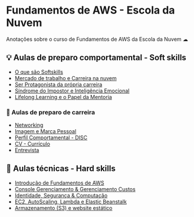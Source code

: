 # Fundamentos de AWS - Escola da Nuvem

Anotações sobre o curso de Fundamentos de AWS da Escola da Nuvem ☁

## 💡 Aulas de preparo comportamental - Soft skills

- [O que são Softskills](./soft-skills/aula00.md)
- [Mercado de trabalho e Carreira na nuvem](./soft-skills/aula01.md)
- [Ser Protagonista da própria carreira](./soft-skills/aula02.md)
- [Síndrome do Impostor e Inteligência Emocional](./soft-skills/aula03.md)
- [Lifelong Learning e o Papel da Mentoria](./soft-skills/aula04.md)

### 🎈 Aulas de preparo de carreira

- [Networking](./hard-skills/career/aula01.md)
- [Imagem e Marca Pessoal](./hard-skills/career/aula02.md)
- [Perfil Comportamental - DISC](./hard-skills/career/aula03.md)
- [CV - Currículo](./hard-skills/career/aula04.md)
- [Entrevista](./hard-skills/career/aula05.md)

## 🧱 Aulas técnicas - Hard skills

- [Introdução de Fundamentos de AWS](./hard-skills/aula01.md)
- [Console Gerenciamento & Gerenciamento Custos](./hard-skills/aula02.md)
- [Identidade, Segurança & Computação](./hard-skills/aula03.md)
- [EC2, AutoScaling, Lambda e Elastic Beanstalk](./hard-skills/aula04.md)
- [Armazenamento (S3) e website estático](./hard-skills/aula05.md)

<!-- Todas as imagens do serviços do AWS Foram tiradas desse site: https://awsicons.dev/ -->